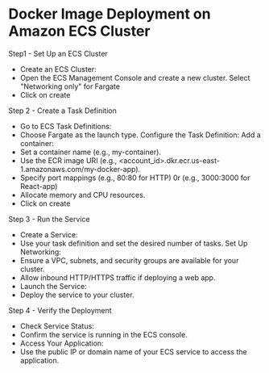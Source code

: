 <h1> Docker Image Deployment on Amazon ECS Cluster </h1>

Step1 - Set Up an ECS Cluster
- Create an ECS Cluster:
- Open the ECS Management Console and create a new cluster.
Select "Networking only" for Fargate
- Click on create

Step 2 - Create a Task Definition
- Go to ECS Task Definitions:
- Choose Fargate as the launch type.
Configure the Task Definition:
Add a container:
- Set a container name (e.g., my-container).
- Use the ECR image URI (e.g., <account_id>.dkr.ecr.us-east-1.amazonaws.com/my-docker-app).
- Specify port mappings (e.g., 80:80 for HTTP) 0r (e.g., 3000:3000 for React-app)
- Allocate memory and CPU resources.
- Click on create

Step 3 - Run the Service
- Create a Service:
- Use your task definition and set the desired number of tasks.
Set Up Networking:
- Ensure a VPC, subnets, and security groups are available for your cluster.
- Allow inbound HTTP/HTTPS traffic if deploying a web app.
- Launch the Service:
- Deploy the service to your cluster.

Step 4 - Verify the Deployment
- Check Service Status:
- Confirm the service is running in the ECS console.
- Access Your Application:
- Use the public IP or domain name of your ECS service to access the application.

